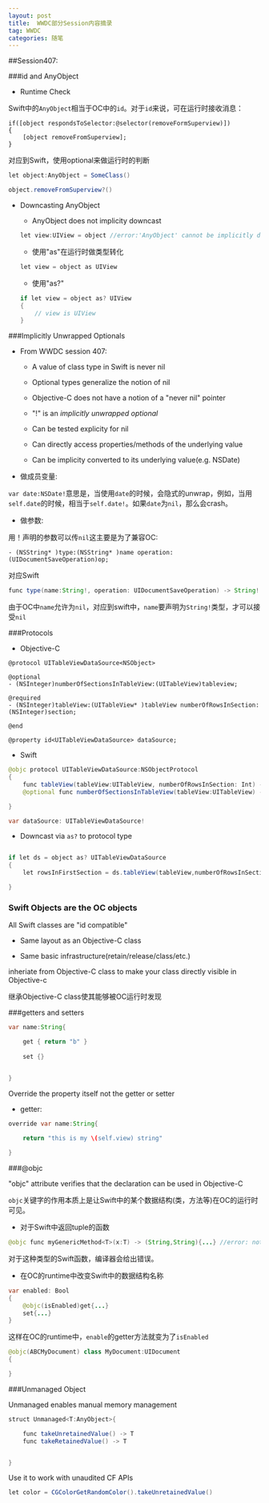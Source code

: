 ```yaml
---
layout: post
title:  WWDC部分Session内容摘录
tag: WWDC
categories: 随笔
---
```



##Session407:

###id and AnyObject

- Runtime Check

Swift中的`AnyObject`相当于OC中的`id`。对于`id`来说，可在运行时接收消息：

```objc
if([object respondsToSelector:@selector(removeFormSuperview)])
{
	[object removeFromSuperview];
}

```
对应到Swift，使用optional来做运行时的判断

```java
let object:AnyObject = SomeClass()

object.removeFromSuperview?()

```

- Downcasting AnyObject

	- AnyObject does not implicity downcast
	
	```java
	let view:UIView = object //error:'AnyObject' cannot be implicitly downcast
	
	```
	
	- 使用"as"在运行时做类型转化
	
	```java
	let view = object as UIView
	
	```
	
	- 使用"as?"
	
	```java
	if let view = object as? UIView
	{
		// view is UIView
	}
	
	```

###Implicitly Unwrapped Optionals

- From WWDC session 407:

	- A value of class type in Swift is  never nil
	
	- Optional types generalize the notion of nil
	
	- Objective-C does not have a notion of a "never nil" pointer
	
	- "!" is an <em>implicitly unwrapped optional</em>
	
	- Can be tested explicity for nil
	
	- Can directly access properties/methods of the underlying value
	
	- Can be implicity converted to its underlying value(e.g. NSDate)

- 做成员变量:	

`var date:NSDate!`意思是，当使用`date`的时候，会隐式的unwrap，例如，当用`self.date`的时候，相当于`self.date!`。如果`date`为`nil`，那么会crash。

- 做参数:

用！声明的参数可以传`nil`这主要是为了兼容OC:

```objc
- (NSString* )type:(NSString* )name operation:(UIDocumentSaveOperation)op;
```

对应Swift

```java
func type(name:String!, operation: UIDocumentSaveOperation) -> String!
```

由于OC中`name`允许为`nil`，对应到swift中，`name`要声明为`String!`类型，才可以接受`nil`


###Protocols

- Objective-C

```objc
@protocol UITableViewDataSource<NSObject>

@optional
- (NSInteger)numberOfSectionsInTableView:(UITableView)tableview;

@required
- (NSInteger)tableView:(UITableView* )tableView numberOfRowsInSection:(NSInteger)section;

@end

@property id<UITableViewDataSource> dataSource;

```

- Swift

```java
@objc protocol UITableViewDataSource:NSObjectProtocol
{
	func tableView(tableView:UITableView, numberOfRowsInSection: Int) -> Int
	@optional func numberOfSectionsInTableView(tableView:UITableView) -> Int

}

var dataSource: UITableViewDataSource!

```

- Downcast via `as?` to protocol type

```java

if let ds = object as? UITableViewDataSource
{
	let rowsInFirstSection = ds.tableView(tableView,numberOfRowsInSection:0)

}

```
### Swift Objects are the OC objects

All Swift classes are "id compatible"

- Same layout as an Objective-C class

- Same basic infrastructure(retain/release/class/etc.)

inheriate from Objective-C class to make your class directly visible in Objective-c

继承Objective-C class使其能够被OC运行时发现

###getters and setters

```java
var name:String{

	get { return "b" }
	
	set {}


}
```

Override the property itself not the getter or setter

- getter:

```java
override var name:String{
	
	return "this is my \(self.view) string"

}
```
 
###@objc

"objc" attribute verifies that the declaration can be used in Objective-C

`objc`关键字的作用本质上是让Swift中的某个数据结构(类，方法等)在OC的运行时可见。

- 对于Swift中返回tuple的函数

```java
@objc func myGenericMethod<T>(x:T) -> (String,String){...} //error: not expressible in oc

```

对于这种类型的Swift函数，编译器会给出错误。

- 在OC的runtime中改变Swift中的数据结构名称

```java
var enabled: Bool
{
	@objc(isEnabled)get{...}
	set{...}
}

```

这样在OC的runtime中，`enable`的getter方法就变为了`isEnabled`

```java
@objc(ABCMyDocument) class MyDocument:UIDocument
{

}

```
   
###Unmanaged Object

Unmanaged<T> enables manual memory management

```java
struct Unmanaged<T:AnyObject>{

	func takeUnretainedValue() -> T
	func takeRetainedValue() -> T


}

```

Use it to work with unaudited CF APIs

```java
let color = CGColorGetRandomColor().takeUnretainedValue()

```